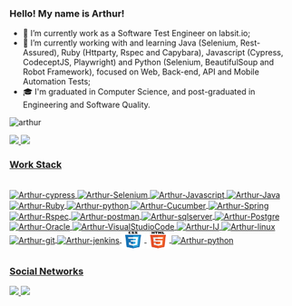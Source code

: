 ### Hello! My name is Arthur!

- 🔭 I’m currently work as a Software Test Engineer on labsit.io;
- 🌱 I’m currently working with and learning Java (Selenium, Rest-Assured), Ruby (Httparty, Rspec and Capybara), Javascript (Cypress, CodeceptJS, Playwright) and Python (Selenium, BeautifulSoup and Robot Framework), focused on Web, Back-end, API and Mobile Automation Tests;
- 🎓 I'm graduated in Computer Science, and post-graduated in Engineering and Software Quality.

<p align="left"> <img src="https://komarev.com/ghpvc/?username=arthur&label=Profile%20views&color=0e75b6&style=flat" alt="arthur" /> </p>

<div>
  <a href="https://github.com/arthurxii">
  <img height="180em" src="https://github-readme-stats.vercel.app/api?username=arthurxii&show_icons=true&theme=darcula&include_all_commits=true&count_private=true"/>
  <img height="180em" src="https://github-readme-stats.vercel.app/api/top-langs/?username=arthurxii&layout=compact&langs_count=16&theme=dark"
</div>
    <h3> Work Stack </h3>
<div style="display: inline_block"><br>
  <img align="center" alt="Arthur-cypress" height="30" width="40" src="https://www.svgrepo.com/show/353630/cypress.svg">
  <img align="center" alt="Arthur-Selenium" height="30" width="40" src="https://raw.githubusercontent.com/detain/svg-logos/780f25886640cef088af994181646db2f6b1a3f8/svg/selenium-logo.svg">
  <img align="center" alt="Arthur-Javascript" height="30" width="40" src="https://cdn.jsdelivr.net/gh/devicons/devicon/icons/javascript/javascript-plain.svg">
  <img align="center" alt="Arthur-Java" height="30" width="40" src="https://cdn.jsdelivr.net/gh/devicons/devicon/icons/java/java-original-wordmark.svg">
  <img align="center" alt="Arthur-Ruby" height="30" width="40" src="https://cdn.jsdelivr.net/gh/devicons/devicon/icons/ruby/ruby-original.svg">
  <img align="center" alt="Arthur-python" height="30" width="40" src="https://raw.githubusercontent.com/gist/UzaeirAzhar/a03851c32cfb9edbbb7fb55a318c3bd8/raw/a8ef57341f4efbc86544bc65d8c0f14387ceec9f/playwright_svg.svg">
  <img align="center" alt="Arthur-Cucumber" height="30" width="40" src="https://cdn.jsdelivr.net/gh/devicons/devicon/icons/cucumber/cucumber-plain.svg" />
  <img align="center" alt="Arthur-Spring" height="30" width="40" src="https://cdn.jsdelivr.net/gh/devicons/devicon/icons/spring/spring-original.svg">
  <img align="center" alt="Arthur-Rspec" height="30" width="40" src="https://cdn.jsdelivr.net/gh/devicons/devicon/icons/rspec/rspec-original.svg">
  <img align="center" alt="Arthur-postman" height="30" width="40" src="https://www.vectorlogo.zone/logos/getpostman/getpostman-icon.svg">
  <img align="center" alt="Arthur-sqlserver" height="30" width="40" src="https://www.svgrepo.com/show/303229/microsoft-sql-server-logo.svg">
  <img align="center" alt="Arthur-Postgre" height="30" width="40" src="https://cdn.jsdelivr.net/gh/devicons/devicon/icons/postgresql/postgresql-original-wordmark.svg">
  <img align="center" alt="Arthur-Oracle" height="30" width="40" src="https://cdn.jsdelivr.net/gh/devicons/devicon/icons/oracle/oracle-original.svg">
  <img align="center" alt="Arthur-VisualStudioCode" height="30" width="40" src="https://cdn.jsdelivr.net/gh/devicons/devicon/icons/vscode/vscode-original.svg">
  <img align="center" alt="Arthur-IJ" height="30" width="40" src="https://cdn.jsdelivr.net/gh/devicons/devicon/icons/intellij/intellij-original.svg">
  <img align="center" alt="Arthur-linux" height="30" width="40" src="https://cdn.jsdelivr.net/gh/devicons/devicon/icons/ubuntu/ubuntu-plain.svg">
  <img align="center" alt="Arthur-git" height="30" width="40" src="https://cdn.jsdelivr.net/gh/devicons/devicon/icons/git/git-original.svg">
  <img align="center" alt="Arthur-jenkins" height="30" width="40" src="https://cdn.jsdelivr.net/gh/devicons/devicon/icons/jenkins/jenkins-original.svg">
  <img align="center" alt="Arthur-css" height="30" width="40" src="https://raw.githubusercontent.com/devicons/devicon/master/icons/css3/css3-original-wordmark.svg">
  <img align="center" alt="Arthur-html" height="30" width="40" src="https://raw.githubusercontent.com/devicons/devicon/master/icons/html5/html5-original-wordmark.svg">
  <img align="center" alt="Arthur-python" height="30" width="40" src="https://www.svgrepo.com/show/349485/python.svg">
  
  ##
  
  <h3> Social Networks</h3>
<div>
  <a href="https://www.linkedin.com/in/arthur-henrique-550372139/" target="_blank"><img src="https://img.shields.io/badge/-LinkedIn-%230077B5?style=for-the-badge&logo=linkedin&logoColor=white" target="_blank"</a>
  <a href="mailto:arthur_drums@hotmail.com" target="_blank"><img src="https://img.shields.io/badge/Microsoft_Outlook-0078D4?style=for-the-badge&logo=microsoft-outlook&logoColor=white" target="_blank"</a>
    
  


